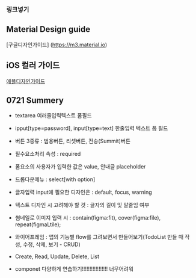### 링크넣기





## Material Design guide
[구글디자인가이드] (https://m3.material.io)



## iOS 컬러 가이드
[애플디자인가이드](https://developer.apple.com/design/)


## 0721 Summery
- textarea 여러줄입력텍스트 폼필드
- ipput[type=password], input[type=text] 한줄입력 텍스트 폼 필드
- 버튼 3종류 : 범용버튼, 리셋버튼, 전송(Summit)버튼
- 필수요소처리 속성 : required
- 폼요소의 사용자가 입력한 값은 value, 안내글 placeholder
- 드롭다운메뉴 : select[with option]
- 글자입력 input에 필요한 디자인은 : default, focus, warning

- 텍스트 디자인 시 고려해야 할 것 : 글자의 길이 및 말줄임 여부
- 썸네일로 이미지 입력 시 : contain(figma:fit), cover(figma:file), repeat(figmaLtile);
- 와이어프레임 : 앱의 기능별 flow를 그려보면서 만들어보기(TodoList 만들 때 작성, 수정, 삭제, 보기 - CRUD)
- Create, Read, Update, Delete, List
- componet 다양하게 연습하기!!!!!!!!!!!!!!!!! 너무어려워
